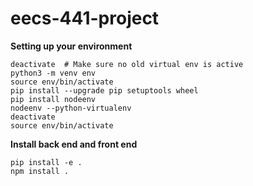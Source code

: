 # eecs-441-project

**Setting up your environment**

```
deactivate  # Make sure no old virtual env is active
python3 -m venv env
source env/bin/activate
pip install --upgrade pip setuptools wheel
pip install nodeenv
nodeenv --python-virtualenv
deactivate
source env/bin/activate
```

**Install back end and front end**

```
pip install -e .
npm install .
```